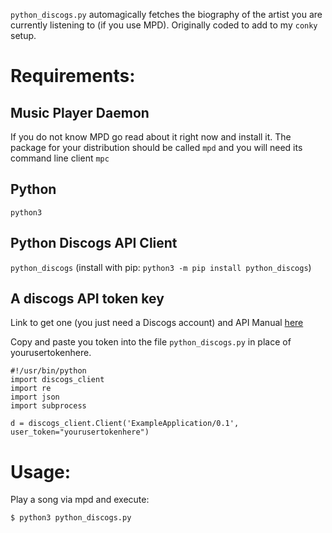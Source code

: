 `python_discogs.py` automagically fetches the biography of the artist you are currently listening to (if you use MPD). Originally coded to add to my `conky` setup.

# Requirements:

## Music Player Daemon
If you do not know MPD go read about it right now and install it. The package for your distribution should be called `mpd` and you will need its command line client `mpc`

## Python
`python3`

## Python Discogs API Client
`python_discogs` (install with pip:
`python3 -m pip install python_discogs`)

## A discogs API token key
Link to get one (you just need a Discogs account) and API Manual [here](https://python3-discogs-client.readthedocs.io/en/latest/authentication.html#user-token-authentication)

Copy and paste you token into the file `python_discogs.py` in place of yourusertokenhere.

```
#!/usr/bin/python
import discogs_client
import re
import json
import subprocess

d = discogs_client.Client('ExampleApplication/0.1', user_token="yourusertokenhere")
```

# Usage:
Play a song via mpd and execute:

`$ python3 python_discogs.py`